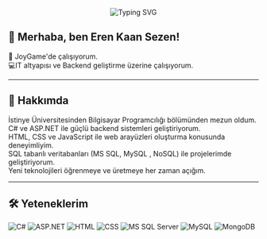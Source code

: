 <p align="center">
  <img src="https://readme-typing-svg.herokuapp.com?font=Fira+Code&size=24&pause=1000&center=true&vCenter=true&width=500&lines=Merhaba%2C+ben+Eren+Kaan+Sezen!;Backend+Developer+%7C+C%23+%7C+ASP.NET+%7C+SQL;JoyGame+%C3%87al%C4%B1%C5%9Fan%C4%B1+%7C+IT+Enthusiast" alt="Typing SVG" />
</p>

## 👋 Merhaba, ben Eren Kaan Sezen!

💼 JoyGame'de çalışıyorum.  
💻IT altyapısı  ve Backend geliştirme üzerine çalışıyorum.  


---

## 🚀 Hakkımda
İstinye Üniversitesinden Bilgisayar Programcılığı bölümünden mezun oldum. 
C# ve ASP.NET ile güçlü backend sistemleri geliştiriyorum.  
HTML, CSS ve JavaScript ile web arayüzleri oluşturma konusunda deneyimliyim.  
SQL tabanlı veritabanları (MS SQL, MySQL , NoSQL) ile projelerimde geliştiriyorum.  
Yeni teknolojileri öğrenmeye ve üretmeye her zaman açığım.

---

## 🛠️ Yeteneklerim

![C#](https://img.shields.io/badge/C%23-239120?style=for-the-badge&logo=c-sharp&logoColor=white)
![ASP.NET](https://img.shields.io/badge/ASP.NET-512BD4?style=for-the-badge&logo=dotnet&logoColor=white)
![HTML](https://img.shields.io/badge/HTML5-E34F26?style=for-the-badge&logo=html5&logoColor=white)
![CSS](https://img.shields.io/badge/CSS3-1572B6?style=for-the-badge&logo=css3&logoColor=white)
![MS SQL Server](https://img.shields.io/badge/MS%20SQL%20Server-CC2927?style=for-the-badge&logo=microsoft-sql-server&logoColor=white)
![MySQL](https://img.shields.io/badge/MySQL-00758F?style=for-the-badge&logo=mysql&logoColor=white)
![MongoDB](https://img.shields.io/badge/MongoDB-47A248?style=for-the-badge&logo=mongodb&logoColor=white)
